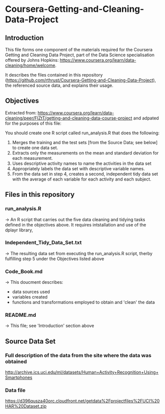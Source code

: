 # Coursera-Getting-and-Cleaning-Data-Project
## Introduction
This file forms one component of the materials required for the Coursera Getting and Cleaning Data Project, part of the Data Science specialisation offered by Johns Hopkins: https://www.coursera.org/learn/data-cleaning/home/welcome.

It describes the files contained in this repository (https://github.com/rthrust/Coursera-Getting-and-Cleaning-Data-Project), the referenced source data, and explains their usage. 

## Objectives
Extracted from: https://www.coursera.org/learn/data-cleaning/peer/FIZtT/getting-and-cleaning-data-course-project and adpated for the purposes of this file:

You should create one R script called run_analysis.R that does the following:
1. Merges the training and the test sets [from the Source Data; see below] to create one data set.
2. Extracts only the measurements on the mean and standard deviation for each measurement.
3. Uses descriptive activity names to name the activities in the data set
4. Appropriately labels the data set with descriptive variable names.
5. From the data set in step 4, creates a second, independent tidy data set with the average of each variable for each activity and each subject.


## Files in this repository
### run_analysis.R 
-> An R script that carries out the five data cleaning and tidying tasks defined in the objectives above. It requires intstallation and use of the dplayr library,

### Independent_Tidy_Data_Set.txt
-> The resulting data set from executing the run_analysis.R script, therby fulfilling step 5 under the Objectives listed above

### Code_Book.md
-> This doucment describes:
- data sources used
- variables created
- functions and transformations employed to obtain and 'clean' the data
    
### README.md
-> This file; see 'Introduction' section above    

## Source Data Set
### Full description of the data from the site where the data was obtained
http://archive.ics.uci.edu/ml/datasets/Human+Activity+Recognition+Using+Smartphones
### Data file
https://d396qusza40orc.cloudfront.net/getdata%2Fprojectfiles%2FUCI%20HAR%20Dataset.zip
